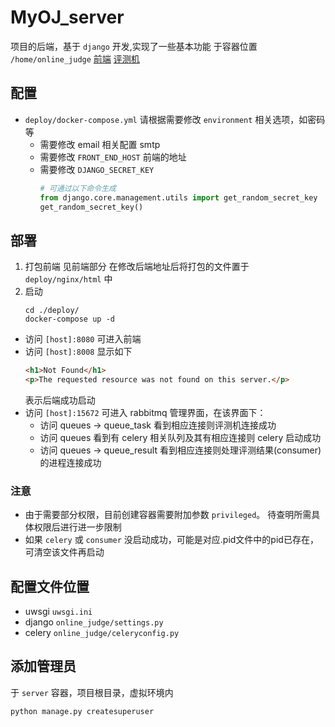 <!--
 * @Author: 
 * @Date: 2022-10-23 20:52:28
 * @LastEditors: Please set LastEditors
 * @LastEditTime: 2023-02-27 17:09:22
 * @Description: 请填写简介
-->
# MyOJ_server
项目的后端，基于 `django` 开发,实现了一些基本功能
于容器位置 `/home/online_judge`
[前端]()
[评测机]()
## 配置
* `deploy/docker-compose.yml`
  请根据需要修改 `environment` 相关选项，如密码等
  * 需要修改 email 相关配置 smtp
  * 需要修改 `FRONT_END_HOST` 前端的地址
  * 需要修改 `DJANGO_SECRET_KEY` 
    ~~~python
    # 可通过以下命令生成
    from django.core.management.utils import get_random_secret_key
    get_random_secret_key()
    ~~~
## 部署 
1. 打包前端
   见前端部分
   在修改后端地址后将打包的文件置于 `deploy/nginx/html` 中
2. 启动
    ```shell
    cd ./deploy/
    docker-compose up -d
    ```
  * 访问 `[host]:8080` 可进入前端
  * 访问 `[host]:8008` 显示如下
    ```html
    <h1>Not Found</h1>
    <p>The requested resource was not found on this server.</p>
    ```
    表示后端成功启动
  * 访问 `[host]:15672` 可进入 rabbitmq 管理界面，在该界面下：
    * 访问 queues -> queue_task 看到相应连接则评测机连接成功
    * 访问 queues 看到有 celery 相关队列及其有相应连接则 celery 启动成功
    * 访问 queues -> queue_result 看到相应连接则处理评测结果(consumer)的进程连接成功
### 注意
* 由于需要部分权限，目前创建容器需要附加参数 `privileged`。
待查明所需具体权限后进行进一步限制
* 如果 `celery` 或 `consumer` 没启动成功，可能是对应.pid文件中的pid已存在，可清空该文件再启动

## 配置文件位置
* uwsgi
  `uwsgi.ini`
* django
  `online_judge/settings.py`
* celery
  `online_judge/celeryconfig.py`

## 添加管理员
于 `server` 容器，项目根目录，虚拟环境内
```shell
python manage.py createsuperuser
```
